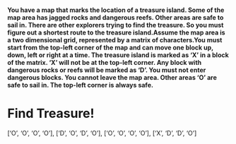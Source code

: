 
#### You have a map that marks the location of a treasure island. Some of the map area has jagged rocks and dangerous reefs. Other areas are safe to sail in. There are other explorers trying to find the treasure. So you must figure out a shortest route to the treasure island.Assume the map area is a two dimensional grid, represented by a matrix of characters.You must start from the top-left corner of the map and can move one block up, down, left or right at a time. The treasure island is marked as ‘X’ in a block of the matrix. ‘X’ will not be at the top-left corner. Any block with dangerous rocks or reefs will be marked as ‘D’. You must not enter dangerous blocks. You cannot leave the map area. Other areas ‘O’ are safe to sail in. The top-left corner is always safe.

# Find Treasure!
[‘O’, ‘O’, ‘O’, ‘O’],
[‘D’, ‘O’, ‘D’, ‘O’],
[‘O’, ‘O’, ‘O’, ‘O’],
[‘X’, ‘D’, ‘D’, ‘O’]
